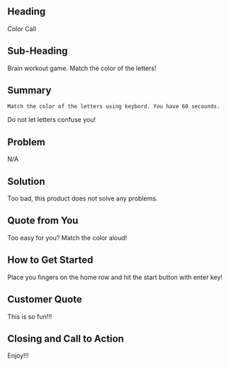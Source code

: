 <!-- # Project Name #

> Open up this file in an editor to see the comment block
 -->
<!-- 

There is an approach called "working backwards" that is widely used at Amazon. They work backwards from the customer, rather than starting with an idea for a product and trying to bolt customers onto it. While working backwards can be applied to any specific product decision, using this approach is especially important when developing new products or features.

For new initiatives a product manager typically starts by writing an internal press release announcing the finished product. The target audience for the press release is the new/updated product's customers, which can be retail customers or internal users of a tool or technology. Internal press releases are centered around the customer problem, how current solutions (internal or external) fail, and how the new product will blow away existing solutions.

Keep it simple. 3-4 sentences for each heading. Cut out the fat. Don't make it into a spec.

Oh, and I also like to write press-releases in what I call "Oprah-speak" for mainstream consumer products. Imagine you're sitting on Oprah's couch and have just explained the product to her, and then you listen as she explains it to her audience. That's "Oprah-speak", not "Geek-speak".

 -->
 
## Heading ##
  Color Call

## Sub-Heading ##
  Brain workout game. Match the color of the letters!

## Summary ##
	Match the color of the letters using keybord. You have 60 secounds. 
  Do not let letters confuse you!

## Problem ##
  N/A

## Solution ##
  Too bad, this product does not solve any problems.

## Quote from You ##
  Too easy for you? Match the color aloud! 

## How to Get Started ##
  Place you fingers on the home row and hit the start button with enter key!

## Customer Quote ##
  This is so fun!!!

## Closing and Call to Action ##
  Enjoy!!!
